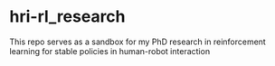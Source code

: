 # hri-rl_research
This repo serves as a sandbox for my PhD research in reinforcement learning for stable policies in human-robot interaction
